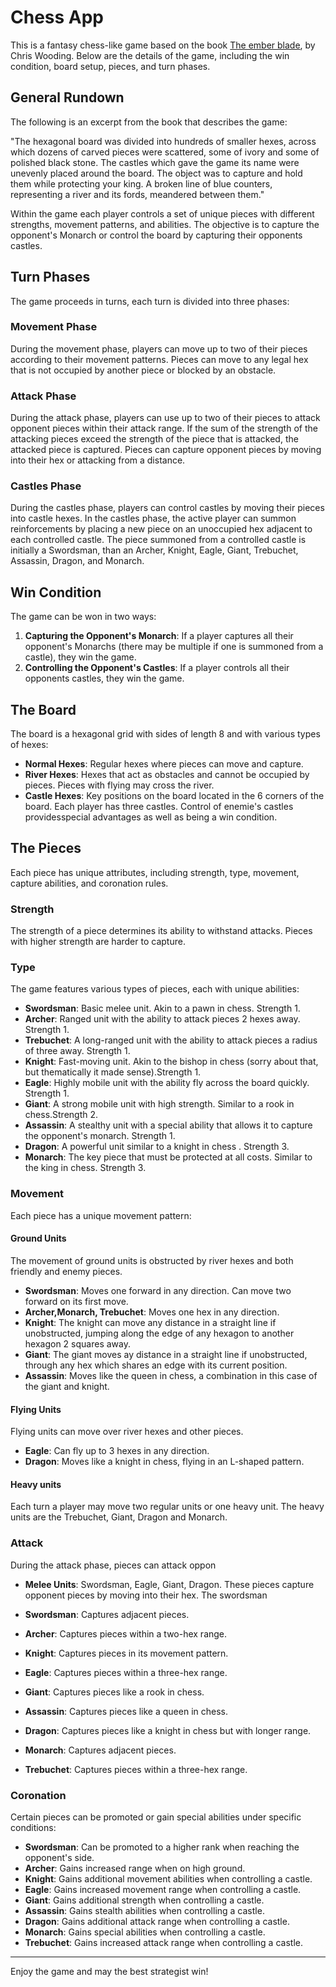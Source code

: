 # Chess App

This is a fantasy chess-like game based on the book [The ember blade](https://www.goodreads.com/book/show/34673711-the-ember-blade), by Chris Wooding. Below are the details of the game, including the win condition, board setup, pieces, and turn phases.

## General Rundown

The following is an excerpt from the book that describes the game:

"The hexagonal board was divided into hundreds of smaller hexes, across which dozens of carved pieces were scattered, some of ivory and some of polished black stone. The castles which gave the game its name were unevenly placed around the board. The object was to capture and hold them while protecting your king. A broken line of blue counters, representing a river and its fords, meandered between them."

Within the game each player controls a set of unique pieces with different strengths, movement patterns, and abilities. The objective is to capture the opponent's Monarch or control the board by capturing their opponents castles.

## Turn Phases

The game proceeds in turns, each turn is divided into three phases:

### Movement Phase

During the movement phase, players can move up to two of their pieces according to their movement patterns. Pieces can move to any legal hex that is not occupied by another piece or blocked by an obstacle.

### Attack Phase

During the attack phase, players can use up to two of their pieces to attack opponent pieces within their attack range. If the sum of the strength of the attacking pieces exceed the strength of the piece that is attacked, the attacked piece is captured. Pieces can capture opponent pieces by moving into their hex or attacking from a distance.

### Castles Phase

During the castles phase, players can control castles by moving their pieces into castle hexes. In the castles phase, the active player can summon reinforcements by placing a new piece on an unoccupied hex adjacent to each controlled castle. The piece summoned from a controlled castle is initially a Swordsman, than an Archer, Knight, Eagle, Giant, Trebuchet, Assassin, Dragon, and Monarch.

## Win Condition

The game can be won in two ways:

1. **Capturing the Opponent's Monarch**: If a player captures all their opponent's Monarchs (there may be multiple if one is summoned from a castle), they win the game.
2. **Controlling the Opponent's Castles**: If a player controls all their opponents castles, they win the game.

## The Board

The board is a hexagonal grid with sides of length 8 and with various types of hexes:

- **Normal Hexes**: Regular hexes where pieces can move and capture.
- **River Hexes**: Hexes that act as obstacles and cannot be occupied by pieces. Pieces with flying may cross the river.
- **Castle Hexes**: Key positions on the board located in the 6 corners of the board. Each player has three castles. Control of enemie's castles providesspecial advantages as well as being a win condition.

## The Pieces

Each piece has unique attributes, including strength, type, movement, capture abilities, and coronation rules.

### Strength

The strength of a piece determines its ability to withstand attacks. Pieces with higher strength are harder to capture.

### Type

The game features various types of pieces, each with unique abilities:

- **Swordsman**: Basic melee unit. Akin to a pawn in chess. Strength 1.
- **Archer**: Ranged unit with the ability to attack pieces 2 hexes away. Strength 1.
- **Trebuchet**: A long-ranged unit with the ability to attack pieces a radius of three away. Strength 1.
- **Knight**: Fast-moving unit. Akin to the bishop in chess (sorry about that, but thematically it made sense).Strength 1.
- **Eagle**: Highly mobile unit with the ability fly across the board quickly. Strength 1.
- **Giant**: A strong mobile unit with high strength. Similar to a rook in chess.Strength 2.
- **Assassin**: A stealthy unit with a special ability that allows it to capture the opponent's monarch. Strength 1.
- **Dragon**: A powerful unit similar to a knight in chess . Strength 3.
- **Monarch**: The key piece that must be protected at all costs. Similar to the king in chess. Strength 3.

### Movement

Each piece has a unique movement pattern:

#### Ground Units

The movement of ground units is obstructed by river hexes and both friendly and enemy pieces.

- **Swordsman**: Moves one forward in any direction. Can move two forward on its first move.
- **Archer,Monarch, Trebuchet**: Moves one hex in any direction.
- **Knight**: The knight can move any distance in a straight line if unobstructed, jumping along the edge of any hexagon to another hexagon 2 squares away.
- **Giant**: The giant moves ay distance in a straight line if unobstructed, through any hex which shares an edge with its current position.
- **Assassin**: Moves like the queen in chess, a combination in this case of the giant and knight.

#### Flying Units

Flying units can move over river hexes and other pieces.

- **Eagle**: Can fly up to 3 hexes in any direction.
- **Dragon**: Moves like a knight in chess, flying in an L-shaped pattern.

#### Heavy units

Each turn a player may move two regular units or one heavy unit. The heavy units are the Trebuchet, Giant, Dragon and Monarch.

### Attack

During the attack phase, pieces can attack oppon

- **Melee Units**: Swordsman, Eagle, Giant, Dragon. These pieces capture opponent pieces by moving into their hex. The swordsman

- **Swordsman**: Captures adjacent pieces.
- **Archer**: Captures pieces within a two-hex range.
- **Knight**: Captures pieces in its movement pattern.
- **Eagle**: Captures pieces within a three-hex range.
- **Giant**: Captures pieces like a rook in chess.
- **Assassin**: Captures pieces like a queen in chess.
- **Dragon**: Captures pieces like a knight in chess but with longer range.
- **Monarch**: Captures adjacent pieces.
- **Trebuchet**: Captures pieces within a three-hex range.

### Coronation

Certain pieces can be promoted or gain special abilities under specific conditions:

- **Swordsman**: Can be promoted to a higher rank when reaching the opponent's side.
- **Archer**: Gains increased range when on high ground.
- **Knight**: Gains additional movement abilities when controlling a castle.
- **Eagle**: Gains increased movement range when controlling a castle.
- **Giant**: Gains additional strength when controlling a castle.
- **Assassin**: Gains stealth abilities when controlling a castle.
- **Dragon**: Gains additional attack range when controlling a castle.
- **Monarch**: Gains special abilities when controlling a castle.
- **Trebuchet**: Gains increased attack range when controlling a castle.

---

Enjoy the game and may the best strategist win!
